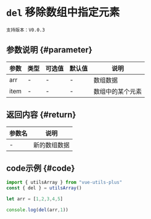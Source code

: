 # `del` 移除数组中指定元素

`支持版本：V0.0.3`


## 参数说明 {#parameter}

| 参数   | 类型  | 可选值 | 默认值 | 说明       |
|------|-----|-----|-----|----------|
| arr  | -   | -   | -   | 数组数据     |
| item | -   | -   | -   | 数组中的某个元素 |


## 返回内容 {#return}

| 参数名 | 说明     |
|-----|--------|
| -   | 新的数组数据 |


## code示例 {#code}

```javascript
import { utilsArray } from "vue-utils-plus"
const { del } = utilsArray()

let arr = [1,2,3,4,5]

console.log(del(arr,1))
```
